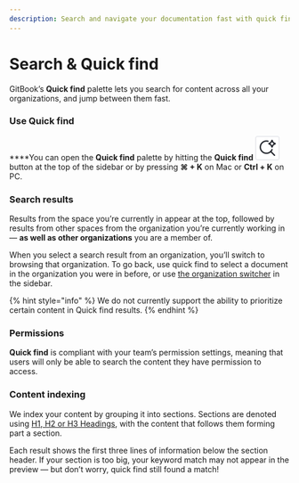 ```yaml
---
description: Search and navigate your documentation fast with quick find.
---
```


# Search & Quick find

GitBook’s **Quick find** palette lets you search for content across all your organizations, and jump between them fast.

### Use Quick find

**​**You can open the **Quick find** palette by hitting the **Quick find** <picture><source srcset="../../.gitbook/assets/quick-find-1.svg" media="(prefers-color-scheme: dark)"><img src="../../.gitbook/assets/quick-find.svg" alt=""></picture> button at the top of the sidebar or by pressing **⌘ + K** on Mac or **Ctrl + K** on PC.

### Search results <a href="#display-of-results" id="display-of-results"></a>

Results from the space you’re currently in appear at the top, followed by results from other spaces from the organization you’re currently working in — **as well as other organizations** you are a member of.

When you select a search result from an organization, you’ll switch to browsing that organization. To go back, use quick find to select a document in the organization you were in before, or use [the organization switcher](../../resources/gitbook-ui.md#the-sidebar) in the sidebar.

{% hint style="info" %}
We do not currently support the ability to prioritize certain content in Quick find results.
{% endhint %}

### Permissions <a href="#team-permissions" id="team-permissions"></a>

**Quick find** is compliant with your team’s permission settings, meaning that users will only be able to search the content they have permission to access.‌

### Content indexing <a href="#indexation" id="indexation"></a>

We index your content by grouping it into sections. Sections are denoted using [H1, H2 or H3 Headings](../blocks/heading.md), with the content that follows them forming part a section.

Each result shows the first three lines of information below the section header. If your section is too big,  your keyword match may not appear in the preview — but don’t worry, quick find still found a match!

